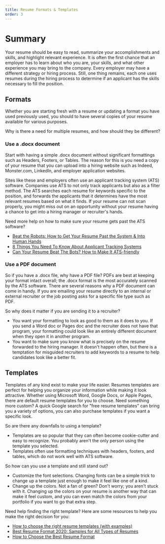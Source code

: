 ```yaml
---
title: Resume Formats & Templates
order: 3
---
```


# Summary
Your resume should be easy to read, summarize your accomplishments and skills, and highlight relevant experience. It is often the first chance that an employer has to learn about who you are, your skills, and what other experience you may bring to the company. Every employer may have a different strategy or hiring process. Still, one thing remains, each one uses resumes during the hiring process to determine if an applicant has the skills necessary to fill the position.

## Formats

Whether you are starting fresh with a resume or updating a format you have used previously used, you should to have several copies of your resume available for various purposes. 

Why is there a need for multiple resumes, and how should they be different?

### Use a .docx document 
Start with having a simple .docx document without significant formattings such as Headers, Footers, or Tables. The reason for this is you need a copy of your resume that you can upload into a hiring website such as Indeed, Monster.com, LinkedIn, and employer application websites.

Sites like these and employers often use an applicant tracking system (ATS) software. Companies use ATS to not only track applicants but also as a filter method. The ATS searches each resume for keywords specific to the position, and forwards the applicants that it determines have the most relevant resumes based on what it finds. If your resume can not scan properly, you might miss out on an opportunity without your resume having a chance to get into a hiring manager or recruiter's hands.

Need more help on how to make sure your resume gets past the ATS software? 
- [Beat the Robots: How to Get Your Resume Past the System & Into Human Hands](https://www.themuse.com/advice/beat-the-robots-how-to-get-your-resume-past-the-system-into-human-hands)
- [8 Things You Need To Know About Applicant Tracking Systems
](https://www.jobscan.co/blog/8-things-you-need-to-know-about-applicant-tracking-systems/)
- [Can Your Resume Beat The Bots? How to Make It ATS-friendly
](https://www.glassdoor.com/blog/ats-friendly-resume/)

### Use a PDF document
So if you have a .docx file, why have a PDF file? PDFs are best at keeping your format intact overall; the .docx format is the most accurately scanned by the ATS software. There are several reasons why a PDF document can come in handy. If you are emailing your resume directly to an internal or external recruiter or the job posting asks for a specific file type such as PDF.

So why does it matter if you are sending it to a recruiter?
- You want your formatting to look as good to them as it does to you. If you send a Word doc or Pages doc and the recruiter does not have that program, your formatting could look like an entirely different document when they open it in another program.
- You want to make sure you know what is precisely on the resume forwarded to the hiring manager. It doesn't happen often, but there is a temptation for misguided recruiters to add keywords to a resume to help candidates look like a better fit.

## Templates

Templates of any kind exist to make your life easier. Resumes templates are perfect for helping you organize your information while making it look attractive. Whether using Microsoft Word, Google Docs, or Apple Pages, there are default resume templates for you to choose. Need something more custom? A quick Google search for "free resume templates" can bring you a variety of options, you can also purchase templates if you want a specific look.

So are there any downfalls to using a template?

- Templates are so popular that they can often become cookie-cutter and easy to recognize. You probably aren't the only person using the template you selected.
- Templates often use formatting techniques with headers, footers, and tables, which do not work well with ATS software.

So how can you use a template and still stand out?
- Customize the font selections. Changing fonts can be a simple trick to change up a template just enough to make it feel like one of a kind.
- Change up the colors. Not a fan of green? Don't worry; you aren't stuck with it. Changing up the colors on your resume is another way that can make it feel custom, and you can even match the colors from your portfolio if you want to go that extra step.

Need help finding the right template? Here are some resources to help you make the right decision for you:
- [How to choose the right resume templates (with examples)
](https://careers.workopolis.com/advice/choose-right-resume-templates-examples/)
- [Best Resume Format 2020: Samples for All Types of Resumes](https://zety.com/blog/resume-formats)
- [How to Choose the Best Resume Format](https://www.thebalancecareers.com/how-to-choose-the-best-resume-format-2063335)